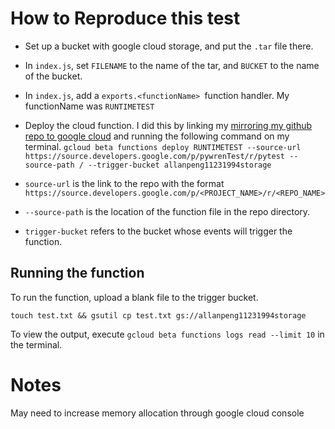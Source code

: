 # How to Reproduce this test

* Set up a bucket with google cloud storage, and put the `.tar` file there.

* In `index.js`, set `FILENAME` to the name of the tar, and `BUCKET` to the name of the bucket.

* In `index.js`, add a `exports.<functionName> `function handler.  My functionName was `RUNTIMETEST`

* Deploy the cloud function. I did this by linking my [mirroring my github repo to google cloud](https://cloud.google.com/source-repositories/docs/connecting-hosted-repositories)  and running the following command on my terminal.
 `gcloud beta functions deploy RUNTIMETEST --source-url https://source.developers.google.com/p/pywrenTest/r/pytest --source-path / --trigger-bucket allanpeng11231994storage`

* `source-url` is the link to the repo with the format 
`https://source.developers.google.com/p/<PROJECT_NAME>/r/<REPO_NAME>`
* `--source-path` is the location of the function file in the repo directory.

* `trigger-bucket` refers to the bucket whose events will trigger the function. 


## Running the function

To run the function, upload a blank file to the trigger bucket.

`
touch test.txt &&
gsutil cp test.txt gs://allanpeng11231994storage
`

To view the output, execute `gcloud beta functions logs read --limit 10` in the terminal.



# Notes
May need to increase memory allocation through google cloud console
